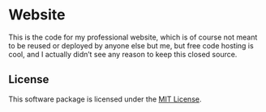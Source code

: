 # Website

This is the code for my professional website, which is of course not meant to be
reused or deployed by anyone else but me, but free code hosting is cool, and I
actually didn’t see any reason to keep this closed source.

## License

This software package is licensed under the [MIT License](https://opensource.org/licenses/MIT).
